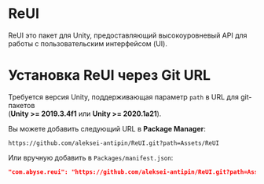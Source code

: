 # ReUI

ReUI это пакет для Unity, предоставляющий высокоуровневый API для работы с пользовательским интерфейсом (UI).


# Установка ReUI через Git URL

Требуется версия Unity, поддерживающая параметр `path` в URL для git-пакетов  
(**Unity >= 2019.3.4f1** или **Unity >= 2020.1a21**).

Вы можете добавить следующий URL в **Package Manager**:

```
https://github.com/aleksei-antipin/ReUI.git?path=Assets/ReUI
```

Или вручную добавить в `Packages/manifest.json`:

```json
"com.abyse.reui": "https://github.com/aleksei-antipin/ReUI.git?path=Assets/ReUI"
```

